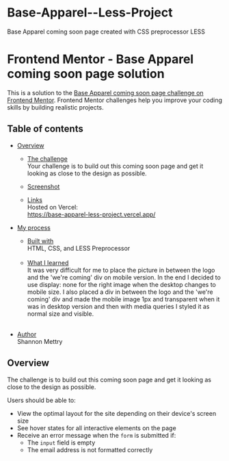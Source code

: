 # Base-Apparel--Less-Project
Base Apparel coming soon page created with CSS preprocessor LESS

# Frontend Mentor - Base Apparel coming soon page solution

This is a solution to the [Base Apparel coming soon page challenge on Frontend Mentor](https://www.frontendmentor.io/challenges/base-apparel-coming-soon-page-5d46b47f8db8a7063f9331a0). Frontend Mentor challenges help you improve your coding skills by building realistic projects. 

## Table of contents

- [Overview](#overview)
  - [The challenge](#the-challenge)<br>
  Your challenge is to build out this coming soon page and get it looking as close to the design as possible.

  - [Screenshot](#screenshot)
 
  - [Links](#links)<br>
  Hosted on Vercel:<br>
  https://base-apparel-less-project.vercel.app/
  
- [My process](#my-process)
  - [Built with](#built-with) <br>
  HTML, CSS, and LESS Preprocessor <br><br>
  - [What I learned](#what-i-learned) <br>
  It was very difficult for me to place the picture in between the logo and the 'we're coming' div on mobile version. In the end I decided to use display: none for the right image when the desktop changes to mobile size. I also placed a div in between the logo and the 'we're coming' div and made the mobile image 1px and transparent when it was in desktop version and then with media queries I styled it as normal size and visible. <br><br>

- [Author](#author)<br>
Shannon Mettry



## Overview
The challenge is to build out this coming soon page and get it looking as close to the design as possible.


Users should be able to:

- View the optimal layout for the site depending on their device's screen size
- See hover states for all interactive elements on the page
- Receive an error message when the `form` is submitted if:
  - The `input` field is empty
  - The email address is not formatted correctly
